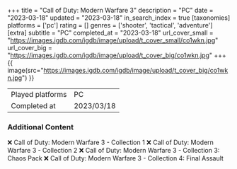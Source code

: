 +++
title = "Call of Duty: Modern Warfare 3"
description = "PC"
date = "2023-03-18"
updated = "2023-03-18"
in_search_index = true
[taxonomies]
platforms = ['pc']
rating = []
genres = ['shooter', 'tactical', 'adventure']
[extra]
subtitle = "PC"
completed_at = "2023-03-18"
url_cover_small = "https://images.igdb.com/igdb/image/upload/t_cover_small/co1wkn.jpg"
url_cover_big = "https://images.igdb.com/igdb/image/upload/t_cover_big/co1wkn.jpg"
+++
{{ image(src="https://images.igdb.com/igdb/image/upload/t_cover_big/co1wkn.jpg") }}

|              |            |
| ------------ | ---------- |
| Played platforms    | PC |
| Completed at | 2023/03/18 |



### Additional Content


❌ Call of Duty: Modern Warfare 3 - Collection 1
❌ Call of Duty: Modern Warfare 3 - Collection 2
❌ Call of Duty: Modern Warfare 3 - Collection 3: Chaos Pack
❌ Call of Duty: Modern Warfare 3 - Collection 4: Final Assault